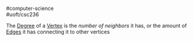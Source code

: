 #computer-science  
#uoft/csc236 

The [Degree](.md) of a [Vertex](Vertex.md) is the *number of neighbors* it has, or the amount of [Edges](Edge.md) it has connecting it to other vertices